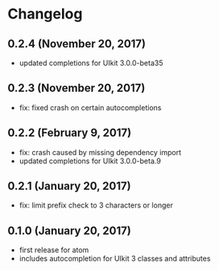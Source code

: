 # Changelog

## 0.2.4 (November 20, 2017)
  - updated completions for UIkit 3.0.0-beta35

## 0.2.3 (November 20, 2017)
 - fix: fixed crash on certain autocompletions

## 0.2.2 (February 9, 2017)
 - fix: crash caused by missing dependency import
 - updated completions for UIkit 3.0.0-beta.9

## 0.2.1 (January 20, 2017)
  - fix: limit prefix check to 3 characters or longer

## 0.1.0 (January 20, 2017)
  - first release for atom
  - includes autocompletion for UIkit 3 classes and attributes
